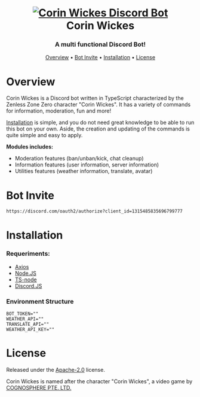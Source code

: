 <h1 align="center">
    <br>
    <a href=https://discord.com/users/1315485835696799777>
        <img src="https://static0.gamerantimages.com/wordpress/wp-content/uploads/2024/07/zenless-zone-zero-corin-wickes.jpg" alt="Corin Wickes Discord Bot">
    </a>
    <br>
        Corin Wickes
    <br>
</h1>

<h3 align="center">A multi functional Discord Bot!</h4>

<p align="center">
    <a href="#overview">Overview</a>
    •
    <a href="#bot-invite">Bot Invite</a>
    •
    <a href="#installation">Installation</a>
    •
    <a href="#license">License</a>
</p>

# Overview

Corin Wickes is a Discord bot written in TypeScript characterized by the Zenless Zone Zero character "Corin Wickes". It has a variety of commands for information, moderation, fun and more!

[Installation](#installation) is simple, and you do not need great knowledge to be able to run this bot on your own. Aside, the creation and updating of the commands is quite simple and easy to apply.

**Modules includes:**

- Moderation features (ban/unban/kick, chat cleanup)
- Information features (user information, server information)
- Utilities features (weather information, translate, avatar)

# Bot Invite
`https://discord.com/oauth2/authorize?client_id=1315485835696799777`

# Installation

### Requeriments:
- [Axios](https://www.npmjs.com/package/axios)
- [Node.JS](https://nodejs.org/en)
- [TS-node](https://www.npmjs.com/package/ts-node)
- [Discord.JS](https://discord.js.org)

### Environment Structure
```shell
BOT_TOKEN=""
WEATHER_API=""
TRANSLATE_API=""
WEATHER_API_KEY=""
```

# License

Released under the [Apache-2.0](http://www.apache.org/licenses/) license.

Corin Wickes is named after the character "Corin Wickes", a video game by [COGNOSPHERE PTE. LTD.](https://zenless.hoyoverse.com/)